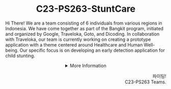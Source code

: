 <h1 align="center"> C23-PS263-StuntCare </h1>

Hi There! We are a team consisting of 6 individuals from various regions in Indonesia. We have come together as part of the Bangkit program, initiated and organized by Google, Traveloka, Goto, and Dicoding. In collaboration with Traveloka, our team is currently working on creating a prototype application with a theme centered around Healthcare and Human Well-being. Our specific focus is on developing an early detection application for child stunting.

<details>
   <summary align="center">More Information</summary>

<h2 align="center">StuntCare</h2>
<p align="center"><img src="https://github.com/C23-PS263-STUNT-CARE/design-app/assets/103315957/9520186b-d9c0-46ae-94de-3cb2889bc499" width="200px"></p>

Our stunting detection system is designed to provide early intervention and support for children at risk. By analyzing the seven key features, we can assess a child's growth patterns and compare them against established standards. This enables us to identify potential cases of stunting and take proactive measures to address them.

<p align="center">
   Download Now!
   <br>
   <a href="https://github.com/C23-PS263-STUNT-CARE/StuntCareApp-Jetpack-Compose/raw/master/release/download/v1.0.0/StuntCare.apk">
      <img src="https://github.com/C23-PS263-STUNT-CARE/.github/assets/103315957/c8290c11-f83e-4e78-b367-97b4bceb1724" width="40px"/></a>
</p>




## Our Teams
Our team operates with three divisions for efficient collaboration:
The Machine Learning Division gathers real-time data on birth weight, birth length, body weight, body length, age, sex, and exclusive breastfeeding status and develops algorithms to optimize hotel ranking based on stunting detection, while the Mobile Development Division creates a user-friendly application interface for displaying the hotel ranking prototypes. These divisions work together, facilitated by the Cloud Computing Division, which provides data connectivity and infrastructure support. The goal is to enhance early detection of stunting in children and provide accurate hotel recommendations, ensuring their health and well-being.
   
### Machine Learning Division
   
| Bangkit ID | Name | Social Media |
|:----------:|:----:|--------------|
|M230DSX3446|Muhtarom Ahkam Maulana|[LinkedIn](https://www.linkedin.com/in/muhtaromahkam/) |
|M150DSY2152|Salma Atsila Shabiyya|[LinkedIn](https://www.linkedin.com/in/madotfx/) |

### Cloud Computing Division
| Bangkit ID | Name | Social Media |
|:----------:|:----:|--------------|
|C150DKX4320|Mohamad Nasihin Ngibad|[LinkedIn](https://www.linkedin.com/in/mohamad-nasihin-ngibad-b18479172/) |
|C331DSX4840|Mochammad Nur 'Afifudin|[LinkedIn](https://www.linkedin.com/in/mochammad-nur-afifudin-2b033617a/)  |

### Mobile Development Division
| Bangkit ID | Name | Social Media |
|:----------:|:----:|--------------|
|A331DSX1046|Febi Arifin|[LinkedIn](https://www.linkedin.com/in/febiarifin/) |
|A266DSX1042|Firmansyah Diana|[LinkedIn](https://www.linkedin.com/in/firmansyah-diana-24056b1bb/) |

## Repository
Here are the repositories associated with our project:
### Cloud Computing
1. [stuntcare-backend](https://github.com/C23-PS263-STUNT-CARE/stuntcare-backend).

### Machine Learning
1. [Machine Learning](https://github.com/C23-PS263-STUNT-CARE/Machine-Learning).
   
### Mobile Development
1. [stuntcare-app-jetpack-compose](https://github.com/C23-PS263-STUNT-CARE/StuntCareApp-Jetpack-Compose).

</details>

<p align="right"> 파이팅! <br> C23-PS263 Teams. </p>
